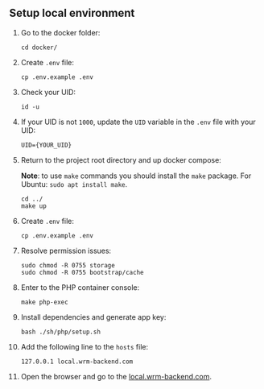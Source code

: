 ## Setup local environment

1. Go to the docker folder:
    ```shell
    cd docker/
    ```

2. Create `.env` file:
    ```shell
    cp .env.example .env
    ```
   
3. Check your UID:
    ```shell
   id -u
    ```

4. If your UID is not `1000`, update the `UID` variable in the `.env` file with your UID:
    ```dotenv
    UID={YOUR_UID}
    ```

5. Return to the project root directory and  up docker compose:
   
    **Note**: to use `make` commands you should install the `make` package. For Ubuntu: `sudo apt install make`.

    ```shell
    cd ../
    make up
    ```

6. Create `.env` file:
    ```shell
    cp .env.example .env
    ```

7. Resolve permission issues:
    ```shell
    sudo chmod -R 0755 storage
    sudo chmod -R 0755 bootstrap/cache
    ```

8. Enter to the PHP container console:
    ```shell
    make php-exec
    ```

9. Install dependencies and generate app key:
    ```shell
    bash ./sh/php/setup.sh
    ```

10. Add the following line to the `hosts` file:
     ```text
     127.0.0.1 local.wrm-backend.com
     ```

11. Open the browser and go to the [local.wrm-backend.com](http://local.wrm-backend.com).
